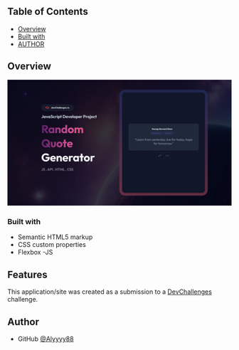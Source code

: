 ## Table of Contents

- [Overview](#overview)
- [Built with](#built-with)
- [AUTHOR](#author)

## Overview

![screenshot](./thumbnail.jpg)

### Built with

- Semantic HTML5 markup
- CSS custom properties
- Flexbox
  -JS

## Features

This application/site was created as a submission to a [DevChallenges](https://devchallenges.io/challenges-dashboard) challenge.

## Author

- GitHub [@Alyyyy88](https://github.com/Alyyyy88)
